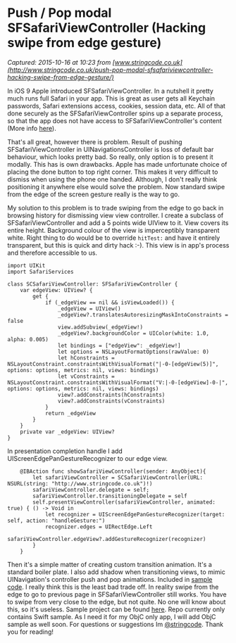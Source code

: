 # Push / Pop modal SFSafariViewController (Hacking swipe from edge gesture)

_Captured: 2015-10-16 at 10:23 from [www.stringcode.co.uk](http://www.stringcode.co.uk/push-pop-modal-sfsafariviewcontroller-hacking-swipe-from-edge-gesture/)_

In iOS 9 Apple introduced SFSafariViewController. In a nutshell it pretty much runs full Safari in your app. This is great as user gets all Keychain passwords, Safari extensions access, cookies, session data, etc. All of that done securely as the SFSafariViewController spins up a separate process, so that the app does not have access to SFSafariViewController's content (More info [here](https://developer.apple.com/videos/play/wwdc2015-504/)).

That's all great, however there is problem. Result of pushing SFSafariViewController in UINavigationsController is loss of default bar behaviour, which looks pretty bad. So really, only option is to present it modally. This has is own drawbacks. Apple has made unfortunate choice of placing the done button to top right corner. This makes it very difficult to dismiss when using the phone one handed. Although, I don't really think positioning it anywhere else would solve the problem. Now standard swipe from the edge of the screen gesture really is the way to go.

My solution to this problem is to trade swiping from the edge to go back in browsing history for dismissing view view controller. I create a subclass of SFSafariViewController and add a 5 points wide UIView to it. View covers its entire height. Background colour of the view is imperceptibly transparent white. Right thing to do would be to override `hitTest:` and have it entirely transparent, but this is quick and dirty hack :-). This view is in app's process and therefore accessible to us.
    
    
    import UIKit
    import SafariServices
    
    class SCSafariViewController: SFSafariViewController {
        var edgeView: UIView? {
            get {
                if (_edgeView == nil && isViewLoaded()) {
                    _edgeView = UIView()
                    _edgeView?.translatesAutoresizingMaskIntoConstraints = false
                    view.addSubview(_edgeView!)
                    _edgeView?.backgroundColor = UIColor(white: 1.0, alpha: 0.005)
                    let bindings = ["edgeView": _edgeView!]
                    let options = NSLayoutFormatOptions(rawValue: 0)
                    let hConstraints = NSLayoutConstraint.constraintsWithVisualFormat("|-0-[edgeView(5)]", options: options, metrics: nil, views: bindings)
                    let vConstraints = NSLayoutConstraint.constraintsWithVisualFormat("V:|-0-[edgeView]-0-|", options: options, metrics: nil, views: bindings)
                    view?.addConstraints(hConstraints)
                    view?.addConstraints(vConstraints)
                }
                return _edgeView
            }
        }
        private var _edgeView: UIView? 
    }
    

In presentation completion handle I add UIScreenEdgePanGestureRecognizer to our edge view.
    
    
        @IBAction func showSafariViewController(sender: AnyObject){
            let safariViewController = SCSafariViewController(URL: NSURL(string: "http://www.stringcode.co.uk")!)
            safariViewController.delegate = self;
            safariViewController.transitioningDelegate = self
            self.presentViewController(safariViewController, animated: true) { () -> Void in
                let recognizer = UIScreenEdgePanGestureRecognizer(target: self, action: "handleGesture:")
                recognizer.edges = UIRectEdge.Left
                safariViewController.edgeView?.addGestureRecognizer(recognizer)
            }
        }
    

Then it's a simple matter of creating custom transition animation. It's a standard boiler plate. I also add shadow when transitioning views, to mimic UINavigation's controller push and pop animations. Included in [sample code](https://github.com/stringcode86/SCSafariViewController). I really think this is the least bad trade off. In reality swipe from the edge to go to previous page in SFSafariViewController still works. You have to swipe from very close to the edge, but not quite. No one will know about this, so it's useless. Sample project can be found [here](https://github.com/stringcode86/SCSafariViewController). Repo currently only contains Swift sample. As I need it for my ObjC only app, I will add ObjC sample as well soon. For questions or suggestions Im [@stringcode](https://twitter.com/stringcode). Thank you for reading!
